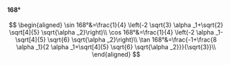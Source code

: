 #### 168°

$$
\begin{aligned}
\sin 168°&=\frac{1}{4} \left(-2 \sqrt{3} \alpha _1+\sqrt{2} \sqrt[4]{5} \sqrt{\alpha _2}\right)\\
\cos 168°&=\frac{1}{4} \left(-2 \alpha _1-\sqrt[4]{5} \sqrt{6} \sqrt{\alpha _2}\right)\\
\tan 168°&=\frac{-1+\frac{8 \alpha _1}{2 \alpha _1+\sqrt[4]{5} \sqrt{6} \sqrt{\alpha _2}}}{\sqrt{3}}\\
\end{aligned}
$$

